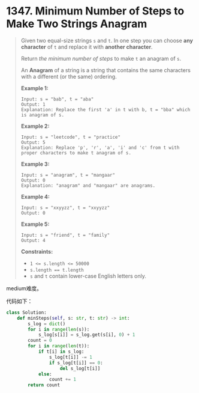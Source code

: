 # 1347. Minimum Number of Steps to Make Two Strings Anagram

> Given two equal-size strings `s` and `t`. In one step you can choose **any character** of `t` and replace it with **another character**.
>
> Return *the minimum number of steps* to make `t` an anagram of `s`.
>
> An **Anagram** of a string is a string that contains the same characters with a different (or the same) ordering.
>
>  
>
> **Example 1:**
>
> ```
> Input: s = "bab", t = "aba"
> Output: 1
> Explanation: Replace the first 'a' in t with b, t = "bba" which is anagram of s.
> ```
>
> **Example 2:**
>
> ```
> Input: s = "leetcode", t = "practice"
> Output: 5
> Explanation: Replace 'p', 'r', 'a', 'i' and 'c' from t with proper characters to make t anagram of s.
> ```
>
> **Example 3:**
>
> ```
> Input: s = "anagram", t = "mangaar"
> Output: 0
> Explanation: "anagram" and "mangaar" are anagrams. 
> ```
>
> **Example 4:**
>
> ```
> Input: s = "xxyyzz", t = "xxyyzz"
> Output: 0
> ```
>
> **Example 5:**
>
> ```
> Input: s = "friend", t = "family"
> Output: 4
> ```
>
>  
>
> **Constraints:**
>
> - `1 <= s.length <= 50000`
> - `s.length == t.length`
> - `s` and `t` contain lower-case English letters only.

medium难度。

代码如下：

```python
class Solution:
    def minSteps(self, s: str, t: str) -> int:
        s_log = dict()
        for i in range(len(s)):
            s_log[s[i]] = s_log.get(s[i], 0) + 1
        count = 0
        for i in range(len(t)):
            if t[i] in s_log:
                s_log[t[i]] -= 1
                if s_log[t[i]] == 0:
                    del s_log[t[i]]
            else:
                count += 1
        return count
            
```

